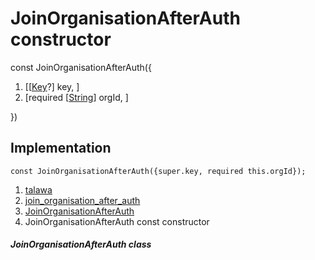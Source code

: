 
<div>

# JoinOrganisationAfterAuth constructor

</div>


const JoinOrganisationAfterAuth({

1.  [[[Key](https://api.flutter.dev/flutter/foundation/Key-class.html)?]
    key, ]
2.  [required
    [[String](https://api.flutter.dev/flutter/dart-core/String-class.html)]
    orgId, ]

})



## Implementation

``` language-dart
const JoinOrganisationAfterAuth({super.key, required this.orgId});
```







1.  [talawa](../../index.html)
2.  [join_organisation_after_auth](../../views_after_auth_screens_join_org_after_auth_join_organisation_after_auth/)
3.  [JoinOrganisationAfterAuth](../../views_after_auth_screens_join_org_after_auth_join_organisation_after_auth/JoinOrganisationAfterAuth-class.html)
4.  JoinOrganisationAfterAuth const constructor

##### JoinOrganisationAfterAuth class







